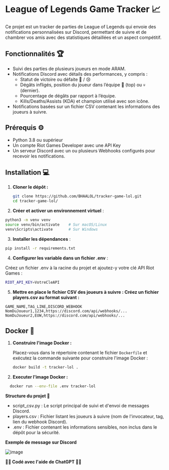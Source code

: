 # League of Legends Game Tracker 📈

Ce projet est un tracker de parties de League of Legends qui envoie des notifications personnalisées sur Discord, permettant de suivre et de chambrer vos amis avec des statistiques détaillées et un aspect compétitif.

## Fonctionnalités 🏆
- Suivi des parties de plusieurs joueurs en mode ARAM.
- Notifications Discord avec détails des performances, y compris :
  - Statut de victoire ou défaite 🎉 / 😢
  - Dégâts infligés, position du joueur dans l’équipe 👑 (top) ou 💀 (dernier).
  - Pourcentage de dégâts par rapport à l’équipe.
  - Kills/Deaths/Assists (KDA) et champion utilisé avec son icône.
- Notifications basées sur un fichier CSV contenant les informations des joueurs à suivre.

## Prérequis ⚙️
- Python 3.8 ou supérieur
- Un compte Riot Games Developer avec une API Key
- Un serveur Discord avec un ou plusieurs Webhooks configurés pour recevoir les notifications.

## Installation 💻

1. **Cloner le dépôt :**
   ```bash
   git clone https://github.com/BHAALOL/tracker-game-lol.git
   cd tracker-game-lol/
   ```

2. **Créer et activer un environnement virtuel** :

 ```bash
python3 -m venv venv
source venv/bin/activate    # Sur macOS/Linux
venv\Scripts\activate       # Sur Windows
```
3. **Installer les dépendances** :

```bash
pip install -r requirements.txt
```

4. **Configurer les variable dans un fichier .env** : 

Créez un fichier .env à la racine du projet et ajoutez-y votre clé API Riot Games :
```bash
RIOT_API_KEY=VotreCleAPI
```
5. **Mettre en place le fichier CSV des joueurs à suivre : Créez un fichier players.csv au format suivant :**
```csv
GAME_NAME,TAG_LINE,DISCORD_WEBHOOK
NomDuJoueur1,1234,https://discord.com/api/webhooks/...
NomDuJoueur2,EUW,https://discord.com/api/webhooks/...
```

## Docker 🐳


1. **Construire l'image Docker :**
   
   Placez-vous dans le répertoire contenant le fichier `Dockerfile` et exécutez la commande suivante pour construire l'image Docker :

   ```bash
   docker build -t tracker-lol .
   ```

2. **Executer l'image Docker :**
  ```bash
    docker run --env-file .env tracker-lol
  ```
**Structure du projet 📂**

- script_csv.py : Le script principal de suivi et d'envoi de messages Discord.
- players.csv : Fichier listant les joueurs à suivre (nom de l'invocateur, tag, lien du webhook Discord).
- .env : Fichier contenant les informations sensibles, non inclus dans le dépôt pour la sécurité.

**Exemple de message sur Discord**

![image](https://github.com/user-attachments/assets/3003cb4d-3091-4f07-bc4d-e11776ad10c0)


**🤖🤖 Codé avec l'aide de  ChatGPT 🤖🤖**
